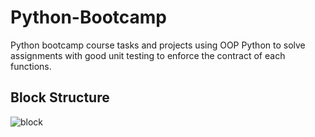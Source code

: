 # Python-Bootcamp

Python bootcamp course tasks and projects using OOP Python to solve assignments with good unit testing to enforce the contract of each functions.

## Block Structure
![block](https://user-images.githubusercontent.com/3081581/37565944-6486c81a-2aaa-11e8-8f6f-00f529ad4d8a.png)
